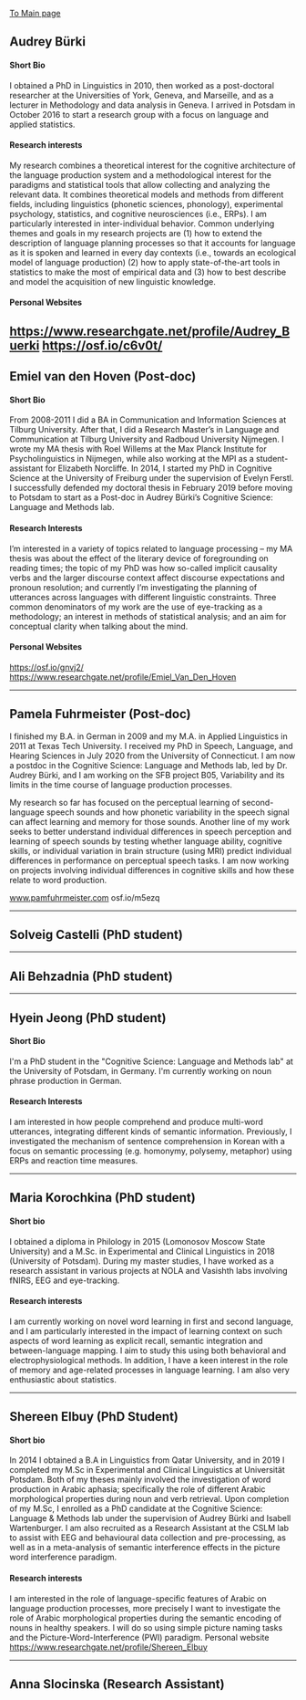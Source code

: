 [To Main page](https://audreyburki.github.io/Website/)


## Audrey Bürki

#### Short Bio
I obtained a PhD in Linguistics in 2010, then worked as a post-doctoral researcher at the Universities of York, Geneva, and Marseille, and as a lecturer in Methodology and data analysis in Geneva. I arrived in Potsdam in October 2016 to start a research group with a focus on language and applied statistics. 

#### Research interests

My research combines a theoretical interest for the cognitive architecture of the language production system and a methodological interest for the paradigms and statistical tools that allow collecting and analyzing the relevant data. It combines theoretical models and methods from different fields, including linguistics (phonetic sciences, phonology), experimental psychology, statistics, and cognitive neurosciences (i.e., ERPs). I am particularly interested in inter-individual behavior.
Common underlying themes and goals in my research projects are (1) how to extend the description of language planning processes so that it accounts for language as it is spoken and learned in every day contexts (i.e., towards an ecological model of language production) (2) how to apply state-of-the-art tools in statistics to make the most of empirical data and (3) how to best describe and model the acquisition of new linguistic knowledge. 


#### Personal Websites
https://www.researchgate.net/profile/Audrey_Buerki 
https://osf.io/c6v0t/
-------------------------------------------------------------

## Emiel van den Hoven (Post-doc)
#### Short Bio
From 2008-2011 I did a BA in Communication and Information Sciences at Tilburg University. After that, I did a Research Master’s in Language and Communication at Tilburg University and Radboud University Nijmegen. I wrote my MA thesis with Roel Willems at the Max Planck Institute for Psycholinguistics in Nijmegen, while also working at the MPI as a student-assistant for Elizabeth Norcliffe. In 2014, I started my PhD in Cognitive Science at the University of Freiburg under the supervision of Evelyn Ferstl. I successfully defended my doctoral thesis in February 2019 before moving to Potsdam to start as a Post-doc in Audrey Bürki’s Cognitive Science: Language and Methods lab.

#### Research Interests
I’m interested in a variety of topics related to language processing – my MA thesis was about the effect of the literary device of foregrounding on reading times; the topic of my PhD was how so-called implicit causality verbs and the larger discourse context affect discourse expectations and pronoun resolution; and currently I’m investigating the planning of utterances across languages with different linguistic constraints. Three common denominators of my work are the use of eye-tracking as a methodology; an interest in methods of statistical analysis; and an aim for conceptual clarity when talking about the mind.

#### Personal Websites
https://osf.io/gnvj2/
https://www.researchgate.net/profile/Emiel_Van_Den_Hoven

-------------------------------------------------------------
## Pamela Fuhrmeister (Post-doc)
 
I finished my B.A. in German in 2009 and my M.A. in Applied Linguistics in 2011 at Texas Tech University. I received my PhD in Speech, Language, and Hearing Sciences in July 2020 from the University of Connecticut. I am now a postdoc in the Cognitive Science: Language and Methods lab, led by Dr. Audrey Bürki, and I am working on the SFB project B05, Variability and its limits in the time course of language production processes.

My research so far has focused on the perceptual learning of second-language speech sounds and how phonetic variability in the speech signal can affect learning and memory for those sounds. Another line of my work seeks to better understand individual differences in speech perception and learning of speech sounds by testing whether language ability, cognitive skills, or individual variation in brain structure (using MRI) predict individual differences in performance on perceptual speech tasks. I am now working on projects involving individual differences in cognitive skills and how these relate to word production.

www.pamfuhrmeister.com
osf.io/m5ezq
 
 -------------------------------------------------------------
## Solveig Castelli (PhD student)  

 -------------------------------------------------------------
## Ali Behzadnia (PhD student)
 
-------------------------------------------------------------
## Hyein Jeong (PhD student)
#### Short Bio
I'm a PhD student in the "Cognitive Science: Language and Methods lab" at the University of Potsdam, in Germany. I'm currently working on noun phrase production in German.

#### Research Interests
I am interested in how people comprehend and produce multi-word utterances, integrating different kinds of semantic information. Previously, I investigated the mechanism of sentence comprehension in Korean with a focus on semantic processing (e.g. homonymy, polysemy, metaphor) using ERPs and reaction time measures.

 
-------------------------------------------------------------  
 
 
## Maria Korochkina (PhD student)
#### Short bio  
I obtained a diploma in Philology in 2015 (Lomonosov Moscow State University) and a M.Sc. in Experimental and Clinical Linguistics in 2018 (University of Potsdam). During my master studies, I have worked as a research assistant in various projects at NOLA and Vasishth labs involving fNIRS, EEG and eye-tracking.

#### Research interests
I am currently working on novel word learning in first and second language, and I am particularly interested in the impact of learning context on such aspects of word learning as explicit recall, semantic integration and between-language mapping. I aim to study this using both behavioral and electrophysiological methods. In addition, I have a keen interest in the role of memory and age-related processes in language learning. I am also very enthusiastic about statistics.

-------------------------------------------------------------
## Shereen Elbuy (PhD Student)
#### Short bio  
In 2014 I obtained a B.A in Linguistics from Qatar University, and in 2019 I completed my M.Sc in Experimental and Clinical Linguistics at Universität Potsdam. Both of my theses mainly involved the investigation of word production in Arabic aphasia; specifically the role of different Arabic morphological properties during noun and verb retrieval. Upon completion of my M.Sc, I enrolled as a PhD candidate at the Cognitive Science: Language & Methods lab under the supervision of Audrey Bürki and Isabell Wartenburger. I am also recruited as a Research Assistant at the CSLM lab to assist with EEG and behavioural data collection and pre-processing, as well as in a meta-analysis of semantic interference effects in the picture word interference paradigm.

#### Research interests
I am interested in the role of language-specific features of Arabic on language production processes, more precisely I want to investigate the role of Arabic morphological properties during the semantic encoding of nouns in healthy speakers. I will do so using simple picture naming tasks and the Picture-Word-Interference (PWI) paradigm.
Personal website
https://www.researchgate.net/profile/Shereen_Elbuy


-------------------------------------------------------------
 
## Anna Slocinska (Research Assistant)

